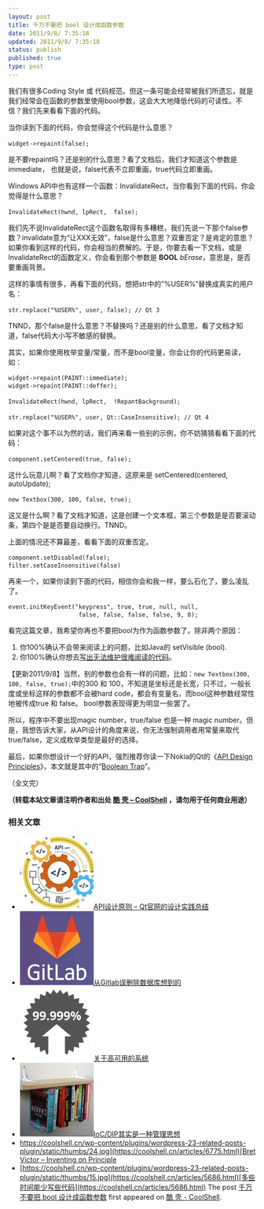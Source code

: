 ```yaml
---
layout: post
title: 千万不要把 bool 设计成函数参数
date: 2011/9/8/ 7:35:18
updated: 2011/9/8/ 7:35:18
status: publish
published: true
type: post
---
```


我们有很多Coding Style 或 代码规范。但这一条可能会经常被我们所遗忘，就是我们经常会在函数的参数里使用bool参数，这会大大地降低代码的可读性。不信？我们先来看看下面的代码。


当你读到下面的代码，你会觉得这个代码是什么意思？


`widget->repaint(false);`


是不要repaint吗？还是别的什么意思？看了文档后，我们才知道这个参数是immediate， 也就是说，false代表不立即重画，true代码立即重画。


Windows API中也有这样一个函数：InvalidateRect，当你看到下面的代码，你会觉得是什么意思？


`InvalidateRect(hwnd, lpRect,  false);`


我们先不说InvalidateRect这个函数名取得有多糟糕，我们先说一下那个false参数？invalidate意为“让XXX无效”，false是什么意思？双重否定？是肯定的意思？如果你看到这样的代码，你会相当的费解的。于是，你要去看一下文档，或是InvalidateRect的函数定义，你会看到那个参数是 **BOOL** *bErase*，意思是，是否要重画背景。


这样的事情有很多，再看下面的代码，想把str中的”%USER%”替换成真实的用户名：


`str.replace("%USER%", user, false); // Qt 3`


TNND，那个false是什么意思？不替换吗？还是别的什么意思，看了文档才知道，false代码大小写不敏感的替换。


其实，如果你使用枚举变量/常量，而不是bool变量，你会让你的代码更易读，如：




```
widget->repaint(PAINT::immediate);
widget->repaint(PAINT::deffer);

InvalidateRect(hwnd, lpRect,  !RepantBackground);

str.replace("%USER%", user, Qt::CaseInsensitive); // Qt 4
```

如果对这个事不以为然的话，我们再来看一些别的示例，你不妨猜猜看看下面的代码：


`component.setCentered(true, false);`


这什么玩意儿啊？看了文档你才知道，这原来是 setCentered(centered, autoUpdate);


`new Textbox(300, 100, false, true);`


这又是什么啊？看了文档才知道，这是创建一个文本框，第三个参数是是否要滚动条，第四个是是否要自动换行。TNND。


上面的情况还不算最差，看看下面的双重否定。



```
component.setDisabled(false);
filter.setCaseInsensitive(false)
```

再来一个，如果你读到下面的代码，相信你会和我一样，要么石化了，要么凌乱了。



```
event.initKeyEvent("keypress", true, true, null, null,
                    false, false, false, false, 9, 0); 
```

看完这篇文章，我希望你再也不要把bool为作为函数参数了。除非两个原因：


1. 你100%确认不会带来阅读上的问题，比如Java的 setVisible (bool).
2. 你100%确认你想去[写出无法维护很难阅读的代码](https://coolshell.cn/articles/4758.html "如何写出无法维护的代码")。


【更新2011/9/8】当然，别的参数也会有一样的问题，比如：`new Textbox(300, 100, false, true);`中的300 和 100，不知道是坐标还是长宽，只不过，一般长度或坐标这样的参数都不会被hard code，都会有变量名，而bool这种参数经常性地被传成true 和 false。 bool参数表现得更为明显一些罢了。


所以，程序中不要出现magic number，true/false 也是一种 magic number。但是，我想告诉大家，从API设计的角度来说，你无法强制调用者用常量来取代true/false，定义成枚举类型是最好的选择。


最后，如果你想设计一个好的API，强烈推荐你读一下Nokia的Qt的《[API Design Principles](http://qt-project.org/wiki/API-Design-Principles)》，本文就是其中的“[Boolean Trap](http://developer.qt.nokia.com/wiki/API_Design_Principles#e7794937cba47d5e9c54d50a6a32328b)”。


（全文完）



**（转载本站文章请注明作者和出处 [酷 壳 – CoolShell](https://coolshell.cn/) ，请勿用于任何商业用途）**



### 相关文章

* [![API设计原则 – Qt官网的设计实践总结](../wp-content/uploads/2017/07/api-design-300x278-2-150x150.jpg)](https://coolshell.cn/articles/18024.html)[API设计原则 – Qt官网的设计实践总结](https://coolshell.cn/articles/18024.html)
* [![从Gitlab误删除数据库想到的](../wp-content/uploads/2017/02/gitlab-600-150x150.jpg)](https://coolshell.cn/articles/17680.html)[从Gitlab误删除数据库想到的](https://coolshell.cn/articles/17680.html)
* [![关于高可用的系统](../wp-content/uploads/2016/08/HighAvailability-BK-150x150.png)](https://coolshell.cn/articles/17459.html)[关于高可用的系统](https://coolshell.cn/articles/17459.html)
* [![IoC/DIP其实是一种管理思想](../wp-content/uploads/2013/07/inverted-bookshelf_thumb-150x150.jpg)](https://coolshell.cn/articles/9949.html)[IoC/DIP其实是一种管理思想](https://coolshell.cn/articles/9949.html)
* [https://coolshell.cn/wp-content/plugins/wordpress-23-related-posts-plugin/static/thumbs/24.jpg](https://coolshell.cn/articles/6775.html)[Bret Victor – Inventing on Principle](https://coolshell.cn/articles/6775.html)
* [https://coolshell.cn/wp-content/plugins/wordpress-23-related-posts-plugin/static/thumbs/15.jpg](https://coolshell.cn/articles/5686.html)[多些时间能少写些代码](https://coolshell.cn/articles/5686.html)
The post [千万不要把 bool 设计成函数参数](https://coolshell.cn/articles/5444.html) first appeared on [酷 壳 - CoolShell](https://coolshell.cn).